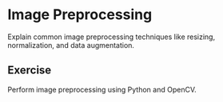 # Image Preprocessing

Explain common image preprocessing techniques like resizing, normalization, and data augmentation.

## Exercise

Perform image preprocessing using Python and OpenCV.